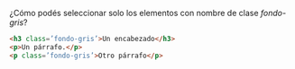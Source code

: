 ¿Cómo podés seleccionar solo los elementos con nombre de clase _fondo-gris_?

```html
<h3 class=’fondo-gris’>Un encabezado</h3>
<p>Un párrafo.</p>
<p class=’fondo-gris’>Otro párrafo</p>
```
